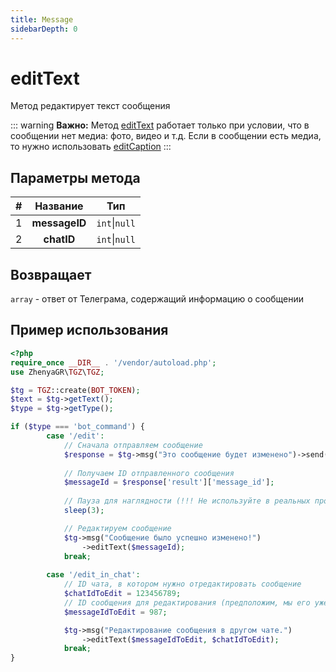 ```yaml
---
title: Message
sidebarDepth: 0
---
```


# editText
Метод редактирует текст сообщения

::: warning **Важно:**
Метод [editText](/classes/messageMethods/editText.md) работает только при условии, что в сообщении нет медиа: фото, видео и т.д.
Если в сообщении есть медиа, то нужно использовать [editCaption](/classes/messageMethods/editCaption.md)
:::

## Параметры метода
| # |   Название    |      Тип      |
|:-:|:-------------:|:-------------:|
| 1 | **messageID** | `int`\|`null` |
| 2 |  **chatID**   | `int`\|`null` |

## Возвращает
`array` - ответ от Телеграма, содержащий информацию о сообщении

## Пример использования
```php
<?php
require_once __DIR__ . '/vendor/autoload.php'; 
use ZhenyaGR\TGZ\TGZ;

$tg = TGZ::create(BOT_TOKEN);
$text = $tg->getText();
$type = $tg->getType();

if ($type === 'bot_command') {
        case '/edit':
            // Сначала отправляем сообщение
            $response = $tg->msg("Это сообщение будет изменено")->send();
            
            // Получаем ID отправленного сообщения
            $messageId = $response['result']['message_id'];
            
            // Пауза для наглядности (!!! Не используйте в реальных проектах !!!)
            sleep(3);

            // Редактируем сообщение
            $tg->msg("Сообщение было успешно изменено!")
                ->editText($messageId);
            break;
            
        case '/edit_in_chat':
            // ID чата, в котором нужно отредактировать сообщение
            $chatIdToEdit = 123456789;
            // ID сообщения для редактирования (предположим, мы его уже знаем)
            $messageIdToEdit = 987;

            $tg->msg("Редактирование сообщения в другом чате.")
                ->editText($messageIdToEdit, $chatIdToEdit);
            break;
}
```
